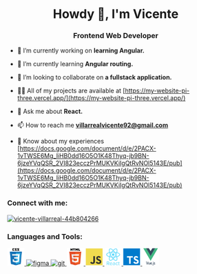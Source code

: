 <h1 align="center">Howdy 👋, I'm Vicente</h1>
<h3 align="center">Frontend Web Developer</h3>

- 🔭 I’m currently working on **learning Angular.**

- 🌱 I’m currently learning **Angular routing.**

- 👯 I’m looking to collaborate on **a fullstack application.**

- 👨‍💻 All of my projects are available at [https://my-website-pi-three.vercel.app/](https://my-website-pi-three.vercel.app/)

- 💬 Ask me about **React.**

- 📫 How to reach me **villarrealvicente92@gmail.com**

- 📄 Know about my experiences [https://docs.google.com/document/d/e/2PACX-1vTWSE6Mg_liHB0dd16O5O1K48Thyq-jb9BN-6jzeYVqQSR_2VI823ecczPrMUKVKiIgQtRvNOl5143E/pub](https://docs.google.com/document/d/e/2PACX-1vTWSE6Mg_liHB0dd16O5O1K48Thyq-jb9BN-6jzeYVqQSR_2VI823ecczPrMUKVKiIgQtRvNOl5143E/pub)

<h3 align="left">Connect with me:</h3>
<p align="left">
<a href="https://linkedin.com/in/vicente-villarreal-44b804266" target="blank"><img align="center" src="https://raw.githubusercontent.com/rahuldkjain/github-profile-readme-generator/master/src/images/icons/Social/linked-in-alt.svg" alt="vicente-villarreal-44b804266" height="30" width="40" /></a>
</p>

<h3 align="left">Languages and Tools:</h3>
<p align="left"> <a href="https://www.w3schools.com/css/" target="_blank" rel="noreferrer"> <img src="https://raw.githubusercontent.com/devicons/devicon/master/icons/css3/css3-original-wordmark.svg" alt="css3" width="40" height="40"/> </a> <a href="https://www.figma.com/" target="_blank" rel="noreferrer"> <img src="https://www.vectorlogo.zone/logos/figma/figma-icon.svg" alt="figma" width="40" height="40"/> </a> <a href="https://git-scm.com/" target="_blank" rel="noreferrer"> <img src="https://www.vectorlogo.zone/logos/git-scm/git-scm-icon.svg" alt="git" width="40" height="40"/> </a> <a href="https://www.w3.org/html/" target="_blank" rel="noreferrer"> <img src="https://raw.githubusercontent.com/devicons/devicon/master/icons/html5/html5-original-wordmark.svg" alt="html5" width="40" height="40"/> </a> <a href="https://developer.mozilla.org/en-US/docs/Web/JavaScript" target="_blank" rel="noreferrer"> <img src="https://raw.githubusercontent.com/devicons/devicon/master/icons/javascript/javascript-original.svg" alt="javascript" width="40" height="40"/> </a> <a href="https://reactjs.org/" target="_blank" rel="noreferrer"> <img src="https://raw.githubusercontent.com/devicons/devicon/master/icons/react/react-original-wordmark.svg" alt="react" width="40" height="40"/> </a> <a href="https://www.typescriptlang.org/" target="_blank" rel="noreferrer"> <img src="https://raw.githubusercontent.com/devicons/devicon/master/icons/typescript/typescript-original.svg" alt="typescript" width="40" height="40"/> </a> <a href="https://vuejs.org/" target="_blank" rel="noreferrer"> <img src="https://raw.githubusercontent.com/devicons/devicon/master/icons/vuejs/vuejs-original-wordmark.svg" alt="vuejs" width="40" height="40"/> </a> </p>

